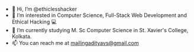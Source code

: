 - 👋 Hi, I’m @ethiclesshacker
- 👀 I’m interested in Computer Science, Full-Stack Web Development and Ethical Hacking 💻
- 🌱 I’m currently studying M. Sc Computer Science in St. Xavier's College, Kolkata.
- 📫 You can reach me at mailingadityavs@gmail.com

<!---
ethiclesshacker/ethiclesshacker is a ✨ special ✨ repository because its `README.md` (this file) appears on your GitHub profile.
You can click the Preview link to take a look at your changes.
--->
